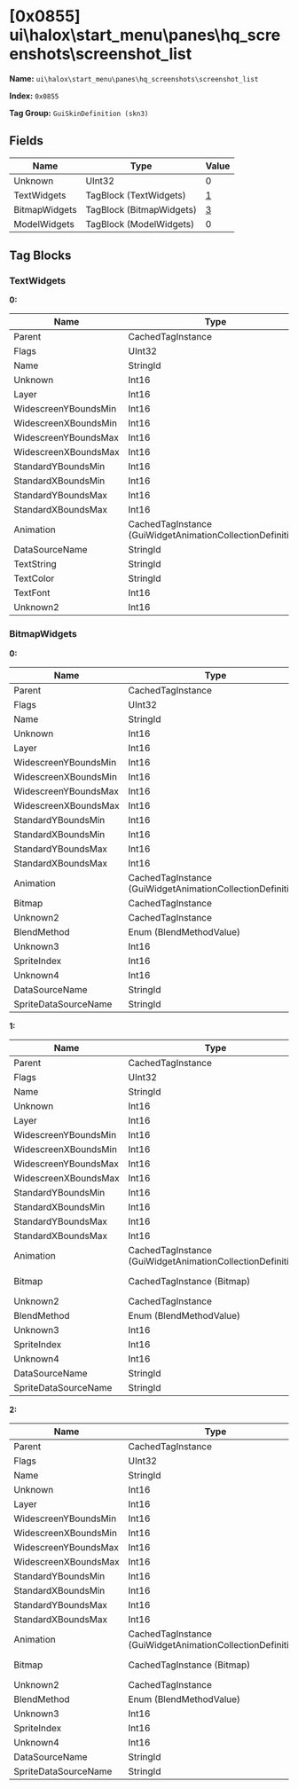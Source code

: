 # [0x0855] ui\halox\start_menu\panes\hq_screenshots\screenshot_list

**Name:** ```ui\halox\start_menu\panes\hq_screenshots\screenshot_list```

**Index:** ```0x0855```

**Tag Group:** ```GuiSkinDefinition (skn3)```

## Fields

Name	| Type	| Value
---	|---	|---	|
Unknown	|UInt32	|0
TextWidgets	|TagBlock (TextWidgets)	|[1](#textwidgets)
BitmapWidgets	|TagBlock (BitmapWidgets)	|[3](#bitmapwidgets)
ModelWidgets	|TagBlock (ModelWidgets)	|0


## Tag Blocks

### TextWidgets

**0:**

Name	| Type	| Value
---	|---	|---	|
Parent	|CachedTagInstance	|null
Flags	|UInt32	|197697
Name	|StringId	|image_index
Unknown	|Int16	|0
Layer	|Int16	|21
WidescreenYBoundsMin	|Int16	|12
WidescreenXBoundsMin	|Int16	|0
WidescreenYBoundsMax	|Int16	|64
WidescreenXBoundsMax	|Int16	|116
StandardYBoundsMin	|Int16	|0
StandardXBoundsMin	|Int16	|0
StandardYBoundsMax	|Int16	|0
StandardXBoundsMax	|Int16	|0
Animation	|CachedTagInstance (GuiWidgetAnimationCollectionDefinition)	|[[0x085E] 0x0000085E](../GuiWidgetAnimationCollectionDefinition/085E.md)
DataSourceName	|StringId	|
TextString	|StringId	|image_index
TextColor	|StringId	|
TextFont	|Int16	|1
Unknown2	|Int16	|0


### BitmapWidgets

**0:**

Name	| Type	| Value
---	|---	|---	|
Parent	|CachedTagInstance	|null
Flags	|UInt32	|1
Name	|StringId	|image
Unknown	|Int16	|0
Layer	|Int16	|2
WidescreenYBoundsMin	|Int16	|2
WidescreenXBoundsMin	|Int16	|5
WidescreenYBoundsMax	|Int16	|62
WidescreenXBoundsMax	|Int16	|111
StandardYBoundsMin	|Int16	|2
StandardXBoundsMin	|Int16	|4
StandardYBoundsMax	|Int16	|62
StandardXBoundsMax	|Int16	|109
Animation	|CachedTagInstance (GuiWidgetAnimationCollectionDefinition)	|[[0x07B7] 0x000007B7](../GuiWidgetAnimationCollectionDefinition/07B7.md)
Bitmap	|CachedTagInstance	|null
Unknown2	|CachedTagInstance	|null
BlendMethod	|Enum (BlendMethodValue)	|null
Unknown3	|Int16	|0
SpriteIndex	|Int16	|0
Unknown4	|Int16	|0
DataSourceName	|StringId	|
SpriteDataSourceName	|StringId	|image


**1:**

Name	| Type	| Value
---	|---	|---	|
Parent	|CachedTagInstance	|null
Flags	|UInt32	|1
Name	|StringId	|type
Unknown	|Int16	|0
Layer	|Int16	|30
WidescreenYBoundsMin	|Int16	|0
WidescreenXBoundsMin	|Int16	|0
WidescreenYBoundsMax	|Int16	|0
WidescreenXBoundsMax	|Int16	|0
StandardYBoundsMin	|Int16	|0
StandardXBoundsMin	|Int16	|0
StandardYBoundsMax	|Int16	|0
StandardXBoundsMax	|Int16	|0
Animation	|CachedTagInstance (GuiWidgetAnimationCollectionDefinition)	|[[0x0859] 0x00000859](../GuiWidgetAnimationCollectionDefinition/0859.md)
Bitmap	|CachedTagInstance (Bitmap)	|[[0x085F] 0x0000085F](../Bitmap/085F.md)
Unknown2	|CachedTagInstance	|null
BlendMethod	|Enum (BlendMethodValue)	|null
Unknown3	|Int16	|0
SpriteIndex	|Int16	|3
Unknown4	|Int16	|0
DataSourceName	|StringId	|
SpriteDataSourceName	|StringId	|


**2:**

Name	| Type	| Value
---	|---	|---	|
Parent	|CachedTagInstance	|null
Flags	|UInt32	|1
Name	|StringId	|corrupt_file
Unknown	|Int16	|0
Layer	|Int16	|40
WidescreenYBoundsMin	|Int16	|7
WidescreenXBoundsMin	|Int16	|8
WidescreenYBoundsMax	|Int16	|0
WidescreenXBoundsMax	|Int16	|0
StandardYBoundsMin	|Int16	|0
StandardXBoundsMin	|Int16	|0
StandardYBoundsMax	|Int16	|0
StandardXBoundsMax	|Int16	|0
Animation	|CachedTagInstance (GuiWidgetAnimationCollectionDefinition)	|[[0x07B7] 0x000007B7](../GuiWidgetAnimationCollectionDefinition/07B7.md)
Bitmap	|CachedTagInstance (Bitmap)	|[[0x0860] 0x00000860](../Bitmap/0860.md)
Unknown2	|CachedTagInstance	|null
BlendMethod	|Enum (BlendMethodValue)	|null
Unknown3	|Int16	|0
SpriteIndex	|Int16	|0
Unknown4	|Int16	|0
DataSourceName	|StringId	|
SpriteDataSourceName	|StringId	|


